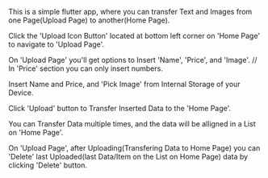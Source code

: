 This is a simple flutter app, where you can transfer Text and Images from one Page(Upload Page) to another(Home Page).
 
Click the 'Upload Icon Button' located at bottom left corner on 'Home Page' to navigate to 'Upload Page'.

On 'Upload Page' you'll get options to Insert 'Name', 'Price', and 'Image'. // In 'Price' section you can only insert numbers.

  Insert Name and Price, and 'Pick Image' from Internal Storage of your Device.
  
  Click 'Upload' button to Transfer Inserted Data to the 'Home Page'.
  
  You can Transfer Data multiple times, and the data will be alligned in a List on 'Home Page'.

On 'Upload Page', after Uploading(Transfering Data to Home Page) you can 'Delete' last Uploaded(last Data/Item on the List on Home Page) data by clicking 'Delete' button.
